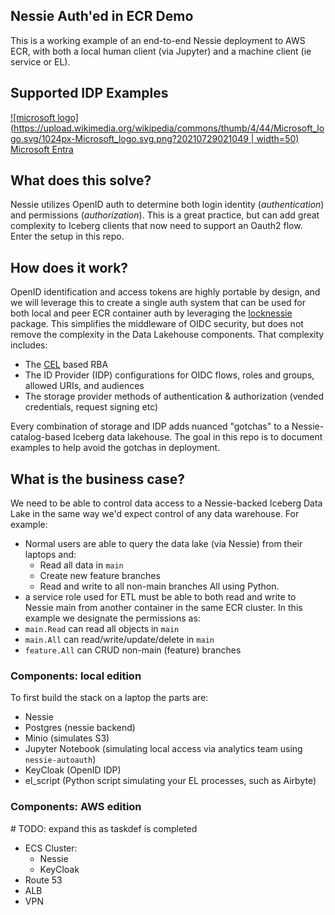 ## Nessie Auth'ed in ECR Demo

This is a working example of an end-to-end Nessie deployment to AWS ECR, with both a local human client (via Jupyter) and a machine client (ie service or EL).

## Supported IDP Examples
[![microsoft logo](https://upload.wikimedia.org/wikipedia/commons/thumb/4/44/Microsoft_logo.svg/1024px-Microsoft_logo.svg.png?20210729021049 | width=50) Microsoft Entra](provider_resources/microsoft_entra/README.md)


## What does this solve?
Nessie utilizes OpenID auth to determine both login identity (_authentication_) and permissions (_authorization_). This is a great practice, but can add great complexity to Iceberg clients that now need to support an Oauth2 flow. Enter the setup in this repo.

## How does it work?
OpenID identification and access tokens are highly portable by design, and we will leverage this to create a single auth system that can be used for both local and peer ECR container auth by leveraging the [locknessie](https://github.com/piratebaby/lock-nessie) package. This simplifies the middleware of OIDC security, but does not remove the complexity in the Data Lakehouse components. That complexity includes:

- The [CEL](https://cel.dev/) based RBA
- The ID Provider (IDP) configurations for OIDC flows, roles and groups, allowed URIs, and audiences
- The storage provider methods of authentication & authorization (vended credentials, request signing etc)

Every combination of storage and IDP adds nuanced "gotchas" to a Nessie-catalog-based Iceberg data lakehouse. The goal in this repo is to document examples to help avoid the gotchas in deployment.

## What is the business case?
We need to be able to control data access to a Nessie-backed Iceberg Data Lake in the same way we'd expect control of any data warehouse. For example:
- Normal users are able to query the data lake (via Nessie) from their laptops and:
    - Read all data in `main`
    - Create new feature branches
    - Read and write to all non-main branches
    All using Python.
- a service role used for ETL must be able to both read and write to Nessie main from another container in the same ECR cluster.
In this example we designate the permissions as:
- `main.Read` can read all objects in `main`
- `main.All` can read/write/update/delete in `main`
- `feature.All` can CRUD non-main (feature) branches

### Components: local edition
To first build the stack on a laptop the parts are:
- Nessie
- Postgres (nessie backend)
- Minio (simulates S3)
- Jupyter Notebook (simulating local access via analytics team using `nessie-autoauth`)
- KeyCloak (OpenID IDP)
- el_script (Python script simulating your EL processes, such as Airbyte)

### Components: AWS edition
\# TODO: expand this as taskdef is completed
- ECS Cluster:
    - Nessie
    - KeyCloak
- Route 53
- ALB
- VPN
